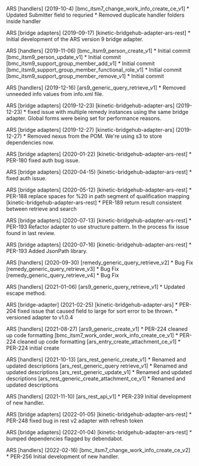 ARS \[handlers\] (2019-10-4)
  \[bmc_itsm7_change_work_info_create_ce_v1\] 
    * Updated Submitter field to requried
    * Removed duplicate handler folders inside handler

ARS \[bridge adapters\] (2019-09-17)
  \[kinetic-bridgehub-adapter-ars-rest\] 
    * Initial development of the ARS version 9 bridge adapter.

ARS \[handlers\] (2019-11-06)
  \[bmc_itsm9_person_create_v1\] 
    * Initial commit
  \[bmc_itsm9_person_update_v1\] 
    * Initial commit
  \[bmc_itsm9_support_group_member_add_v1\] 
    * Initial commit
  \[bmc_itsm9_support_group_member_functional_role_v1\] 
    * Initial commit
  \[bmc_itsm9_support_group_member_remove_v1\] 
    * Initial commit

ARS \[handlers\] (2019-12-16)
  \[ars9_generic_query_retrieve_v1\]
    * Removed unneeded info values from info.xml file.

ARS \[bridge adapters\] (2019-12-23)
  \[kinetic-bridgehub-adapter-ars\] (2019-12-23)
    * fixed issue with multiple remedy instances using the same bridge adapter.
    Global forms were being set for performance reasons.

ARS \[bridge adapters\] (2019-12-27)
  \[kinetic-bridgehub-adapter-ars\] (2019-12-27) 
    * Removed nexus from the POM.  We're using s3 to store dependencies now.

ARS \[bridge adapters\] (2020-01-22)
  \[kinetic-bridgehub-adapter-ars-rest\] 
    * PER-180 fixed auth bug issue.
    
ARS \[bridge adapters\] (2020-04-15)
  \[kinetic-bridgehub-adapter-ars-rest\] 
    * fixed auth issue.

ARS \[bridge adapters\] (2020-05-12)
  \[kinetic-bridgehub-adapter-ars-rest\] 
    * PER-188 replace spaces for %20 in path segment of qualification mapping
  \[kinetic-bridgehub-adapter-ars-rest\] 
    * PER-189 return result consistent between retrieve and search

ARS \[bridge adapters\] (2020-07-13)
  \[kinetic-bridgehub-adapter-ars-rest\]
    * PER-193 Refactor adapter to use structure pattern.  In the process fix issue found in last review.
    
ARS \[bridge adapters\] (2020-07-16)
  \[kinetic-bridgehub-adapter-ars-rest\]
    * PER-193 Added JsonPath library.

ARS \[handlers\] (2020-09-30)
  \[remedy_generic_query_retrieve_v2\] 
    * Bug Fix
  \[remedy_generic_query_retrieve_v3\] 
    * Bug Fix
  \[remedy_generic_query_retrieve_v4\] 
    * Bug Fix
	
ARS \[handlers\] (2021-01-06)
  \[ars9_generic_query_retrieve_v1\] 
    * Updated escape method.

ARS \[bridge-adapter\] (2021-02-25)
  \[kinetic-bridgehub-adapter-ars\]
    * PER-204 fixed issue that caused field to large for sort error to be thrown.
    * versioned adapter to v1.0.4

ARS \[handlers\] (2021-08-27)
  \[ars9_generic_create_v1\] 
    * PER-224 cleaned up code formatting
  \[bmc_itsm7_work_order_work_info_create_ce_v1\] 
    * PER-224 cleaned up code formatting
  \[ars_entry_create_attachment_ce_v1\]
    * PER-224 initial create
	
ARS \[handlers\] (2021-10-13)
  \[ars_rest_generic_create_v1\] 
    * Renamed and updated descriptions
  \[ars_rest_generic_query retrieve_v1\] 
    * Renamed and updated descriptions
  \[ars_rest_generic_update_v1\] 
    * Renamed and updated descriptions
  \[ars_rest_generic_create_attachment_ce_v1\] 
    * Renamed and updated descriptions

ARS \[handlers\] (2021-11-10)
  \[ars_rest_api_v1\] 
    * PER-239 Initial development of new handler.

ARS \[bridge adapters\] (2022-01-05)
  \[kinetic-bridgehub-adapter-ars-rest\]
    * PER-248 fixed bug in rest v2 adapter with refresh token

ARS \[bridge adapters\] (2022-01-04)
  \[kinetic-bridgehub-adapter-ars-rest\]
    * bumped dependencies flagged by debendabot.

ARS \[handlers\] (2022-02-16)
  \[bmc_itsm7_change_work_info_create_ce_v2\] 
    * PER-256 Initial development of new handler.
